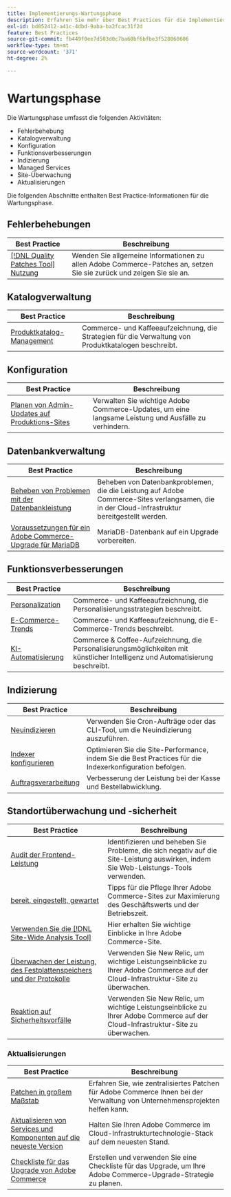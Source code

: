 ```yaml
---
title: Implementierungs-Wartungsphase
description: Erfahren Sie mehr über Best Practices für die Implementierung in der Wartungsphase von Adobe Commerce-Projekten.
exl-id: bd052412-a41c-4dbd-9aba-ba2fcac31f2d
feature: Best Practices
source-git-commit: fb449f0ee7d503d0c7ba60bf6bfbe3f528060606
workflow-type: tm+mt
source-wordcount: '371'
ht-degree: 2%

---
```


# Wartungsphase

Die Wartungsphase umfasst die folgenden Aktivitäten:

- Fehlerbehebung
- Katalogverwaltung
- Konfiguration
- Funktionsverbesserungen
- Indizierung
- Managed Services
- Site-Überwachung
- Aktualisierungen

Die folgenden Abschnitte enthalten Best Practice-Informationen für die Wartungsphase.

## Fehlerbehebungen

| Best Practice | Beschreibung |
|-----------------------------------------------------------------------------------|-------------------------------------------------------------------------------|
| [[!DNL Quality Patches Tool] Nutzung](../../../tools/quality-patches-tool/usage.md) | Wenden Sie allgemeine Informationen zu allen Adobe Commerce-Patches an, setzen Sie sie zurück und zeigen Sie sie an. |

## Katalogverwaltung

| Best Practice | Beschreibung |
|------------------------------------------------------------------------------------------------------------------------------------------------------------------|--------------------------------------------------------------------------------------|
| [Produktkatalog-Management](https://www.gotostage.com/channel/fca90f7960be436f9b849215d9e06026/recording/2eea2782fc874047a020391000519f8b/watch?source=CHANNEL) | Commerce- und Kaffeeaufzeichnung, die Strategien für die Verwaltung von Produktkatalogen beschreibt. |

## Konfiguration

| Best Practice | Beschreibung |
|-------------------------------------------------------------------------------------------|---------------------------------------------------------------------------------|
| [Planen von Admin-Updates auf Produktions-Sites](scheduling-admin-updates-in-production.md) | Verwalten Sie wichtige Adobe Commerce-Updates, um eine langsame Leistung und Ausfälle zu verhindern. |

## Datenbankverwaltung

| Best Practice | Beschreibung |
|--------------------------------------------------------------------------------------------------------|-----------------------------------------------------------------------------------------------------|
| [Beheben von Problemen mit der Datenbankleistung&#x200B;](resolve-database-performance-issues.md) | Beheben von Datenbankproblemen, die die Leistung auf Adobe Commerce-Sites verlangsamen, die in der Cloud-Infrastruktur bereitgestellt werden. |
| [Voraussetzungen für ein Adobe Commerce-Upgrade für MariaDB&#x200B;](mariadb-upgrade.md) | MariaDB-Datenbank auf ein Upgrade vorbereiten. |

## Funktionsverbesserungen

| Best Practice | Beschreibung |
|---------------------------------------------------------------------------------------------------------------------------------------------------------|-----------------------------------------------------------------------------------------------------------------------|
| [Personalization](https://www.gotostage.com/channel/fca90f7960be436f9b849215d9e06026/recording/e218545a77de490fb5102eca07d0580a/watch?source=CHANNEL) | Commerce- und Kaffeeaufzeichnung, die Personalisierungsstrategien beschreibt. |
| [E-Commerce-Trends](https://www.gotostage.com/channel/fca90f7960be436f9b849215d9e06026/recording/9a772468d7b64409a3d5dff4d67e656d/watch?source=CHANNEL) | Commerce- und Kaffeeaufzeichnung, die E-Commerce-Trends beschreibt. |
| [KI-Automatisierung](https://www.gotostage.com/channel/fca90f7960be436f9b849215d9e06026/recording/27ae23699c2847be981a23ca098e548f/watch?source=CHANNEL) | Commerce &amp; Coffee-Aufzeichnung, die Personalisierungsmöglichkeiten mit künstlicher Intelligenz und Automatisierung beschreibt. |

## Indizierung

| Best Practice | Beschreibung |
|------------------------------------------------------------------------------------------------------------|----------------------------------------------------------------------------------|
| [Neuindizieren](https://developer.adobe.com/commerce/php/development/components/indexing/#how-to-reindex) | Verwenden Sie Cron-Aufträge oder das CLI-Tool, um die Neuindizierung auszuführen. |
| [Indexer konfigurieren&#x200B;](indexer-configuration.md) | Optimieren Sie die Site-Performance, indem Sie die Best Practices für die Indexerkonfiguration befolgen. |
| [Auftragsverarbeitung](order-processing-configuration.md) | Verbesserung der Leistung bei der Kasse und Bestellabwicklung. |

## Standortüberwachung und -sicherheit

| Best Practice | Beschreibung |
|-------------------------------------------------------------------------------------------------------------------------------------------------|-----------------------------------------------------------------------------------------------------------|
| [Audit der Frontend-Leistung](frontend-performance.md) | Identifizieren und beheben Sie Probleme, die sich negativ auf die Site-Leistung auswirken, indem Sie Web-Leistungs-Tools verwenden. |
| [bereit, eingestellt, gewartet](https://business.adobe.com/blog/basics/ready-set-maintain) | Tipps für die Pflege Ihrer Adobe Commerce-Sites zur Maximierung des Geschäftswerts und der Betriebszeit. |
| [Verwenden Sie die [!DNL Site-Wide Analysis Tool]](../../../tools/site-wide-analysis-tool/intro.md#integrations-with-other-adobe-commerce-support-tools) | Hier erhalten Sie wichtige Einblicke in Ihre Adobe Commerce-Site. |
| [Überwachen der Leistung, des Festplattenspeichers und der Protokolle](https://experienceleague.adobe.com/docs/commerce-cloud-service/user-guide/monitor/performance.html) | Verwenden Sie New Relic, um wichtige Leistungseinblicke zu Ihrer Adobe Commerce auf der Cloud-Infrastruktur-Site zu überwachen. |
| [Reaktion auf Sicherheitsvorfälle](respond-to-security-incident.md) | Verwenden Sie New Relic, um wichtige Leistungseinblicke zu Ihrer Adobe Commerce auf der Cloud-Infrastruktur-Site zu überwachen. |

### Aktualisierungen

| Best Practice | Beschreibung |
|-----------------------------------------------------------------------|--------------------------------------------------------------------------------------------|
| [Patchen in großem Maßstab](patching-at-scale.md) | Erfahren Sie, wie zentralisiertes Patchen für Adobe Commerce Ihnen bei der Verwaltung von Unternehmensprojekten helfen kann. |
| [Aktualisieren von Services und Komponenten auf die neueste Version&#x200B;](update-services.md) | Halten Sie Ihren Adobe Commerce im Cloud-Infrastrukturtechnologie-Stack auf dem neuesten Stand. |
| [Checkliste für das Upgrade von Adobe Commerce&#x200B;](upgrade-checklist.md) | Erstellen und verwenden Sie eine Checkliste für das Upgrade, um Ihre Adobe Commerce-Upgrade-Strategie zu planen. |
